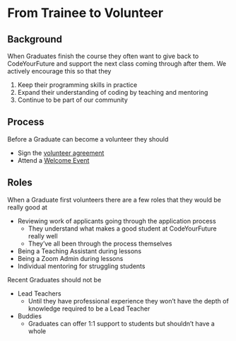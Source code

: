 # From Trainee to Volunteer

## Background

When Graduates finish the course they often want to give back to CodeYourFuture and support the next class coming through after them. We actively encourage this so that they

1. Keep their programming skills in practice
2. Expand their understanding of coding by teaching and mentoring
3. Continue to be part of our community

## Process

Before a Graduate can become a volunteer they should

* Sign the [volunteer agreement](https://codeyourfuture.eversign.com/embedded/2aafdd0f7b034b448896255f16624939)
* Attend a [Welcome Event](../../teams/ambassadors/volunteer-outreach/welcome-event.md)

## Roles

When a Graduate first volunteers there are a few roles that they would be really good at

* Reviewing work of applicants going through the application process
  * They understand what makes a good student at CodeYourFuture really well
  * They’ve all been through the process themselves
* Being a Teaching Assistant during lessons
* Being a Zoom Admin during lessons
* Individual mentoring for struggling students

Recent Graduates should not be

* Lead Teachers
  * Until they have professional experience they won’t have the depth of knowledge required to be a Lead Teacher
* Buddies
  * Graduates can offer 1:1 support to students but shouldn’t have a whole 

